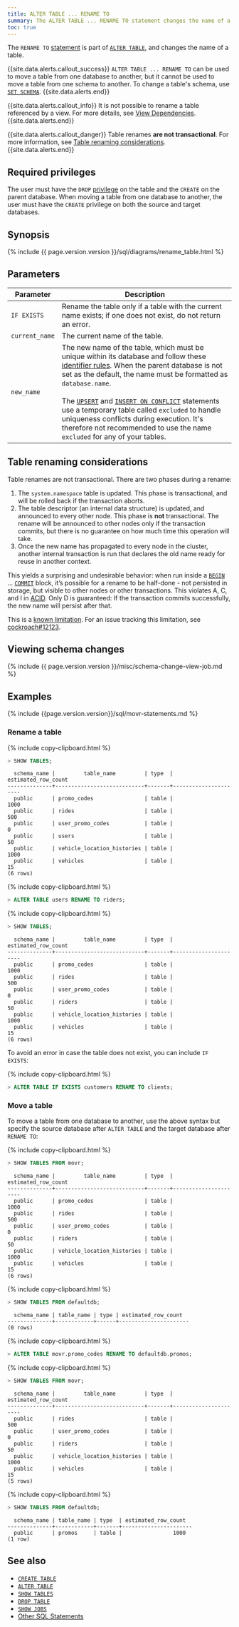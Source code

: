 ```yaml
---
title: ALTER TABLE ... RENAME TO
summary: The ALTER TABLE ... RENAME TO statement changes the name of a table.
toc: true
---
```


The `RENAME TO` [statement](sql-statements.html) is part of [`ALTER TABLE`](alter-table.html), and changes the name of a table.

{{site.data.alerts.callout_success}}
`ALTER TABLE ... RENAME TO` can be used to move a table from one database to another, but it cannot be used to move a table from one schema to another. To change a table's schema, use [`SET SCHEMA`](set-schema.html).
{{site.data.alerts.end}}

{{site.data.alerts.callout_info}}
It is not possible to rename a table referenced by a view. For more details, see <a href="views.html#view-dependencies">View Dependencies</a>.
{{site.data.alerts.end}}

{{site.data.alerts.callout_danger}}
Table renames **are not transactional**. For more information, see [Table renaming considerations](#table-renaming-considerations).
{{site.data.alerts.end}}

## Required privileges

The user must have the `DROP` [privilege](authorization.html#assign-privileges) on the table and the `CREATE` on the parent database. When moving a table from one database to another, the user must have the `CREATE` privilege on both the source and target databases.

## Synopsis

<div>
  {% include {{ page.version.version }}/sql/diagrams/rename_table.html %}
</div>

## Parameters

 Parameter | Description
-----------|-------------
 `IF EXISTS` | Rename the table only if a table with the current name exists; if one does not exist, do not return an error.
 `current_name` | The current name of the table.
 `new_name` | The new name of the table, which must be unique within its database and follow these [identifier rules](keywords-and-identifiers.html#identifiers). When the parent database is not set as the default, the name must be formatted as `database.name`.<br><br>The [`UPSERT`](upsert.html) and [`INSERT ON CONFLICT`](insert.html) statements use a temporary table called `excluded` to handle uniqueness conflicts during execution. It's therefore not recommended to use the name `excluded` for any of your tables.

## Table renaming considerations

Table renames are not transactional. There are two phases during a rename:

1. The `system.namespace` table is updated. This phase is transactional, and will be rolled back if the transaction aborts.
2. The table descriptor (an internal data structure) is updated, and announced to every other node. This phase is **not** transactional. The rename will be announced to other nodes only if the transaction commits, but there is no guarantee on how much time this operation will take.
3. Once the new name has propagated to every node in the cluster, another internal transaction is run that declares the old name ready for reuse in another context.

This yields a surprising and undesirable behavior: when run inside a [`BEGIN`](begin-transaction.html) ... [`COMMIT`](commit-transaction.html) block, it’s possible for a rename to be half-done - not persisted in storage, but visible to other nodes or other transactions. This violates A, C, and I in [ACID](https://en.wikipedia.org/wiki/ACID_(computer_science)). Only D is guaranteed: If the transaction commits successfully, the new name will persist after that.

This is a [known limitation](known-limitations.html#table-renames-are-not-transactional). For an issue tracking this limitation, see [cockroach#12123](https://github.com/cockroachdb/cockroach/issues/12123).

## Viewing schema changes

{% include {{ page.version.version }}/misc/schema-change-view-job.md %}

## Examples

{% include {{page.version.version}}/sql/movr-statements.md %}

### Rename a table

{% include copy-clipboard.html %}
~~~ sql
> SHOW TABLES;
~~~

~~~
  schema_name |         table_name         | type  | estimated_row_count
--------------+----------------------------+-------+----------------------
  public      | promo_codes                | table |                1000
  public      | rides                      | table |                 500
  public      | user_promo_codes           | table |                   0
  public      | users                      | table |                  50
  public      | vehicle_location_histories | table |                1000
  public      | vehicles                   | table |                  15
(6 rows)
~~~

{% include copy-clipboard.html %}
~~~ sql
> ALTER TABLE users RENAME TO riders;
~~~

{% include copy-clipboard.html %}
~~~ sql
> SHOW TABLES;
~~~

~~~
  schema_name |         table_name         | type  | estimated_row_count
--------------+----------------------------+-------+----------------------
  public      | promo_codes                | table |                1000
  public      | rides                      | table |                 500
  public      | user_promo_codes           | table |                   0
  public      | riders                     | table |                  50
  public      | vehicle_location_histories | table |                1000
  public      | vehicles                   | table |                  15
(6 rows)
~~~

To avoid an error in case the table does not exist, you can include `IF EXISTS`:

{% include copy-clipboard.html %}
~~~ sql
> ALTER TABLE IF EXISTS customers RENAME TO clients;
~~~

### Move a table

To move a table from one database to another, use the above syntax but specify the source database after `ALTER TABLE` and the target database after `RENAME TO`:

{% include copy-clipboard.html %}
~~~ sql
> SHOW TABLES FROM movr;
~~~

~~~
  schema_name |         table_name         | type  | estimated_row_count
--------------+----------------------------+-------+----------------------
  public      | promo_codes                | table |                1000
  public      | rides                      | table |                 500
  public      | user_promo_codes           | table |                   0
  public      | riders                     | table |                  50
  public      | vehicle_location_histories | table |                1000
  public      | vehicles                   | table |                  15
(6 rows)
~~~

{% include copy-clipboard.html %}
~~~ sql
> SHOW TABLES FROM defaultdb;
~~~

~~~
  schema_name | table_name | type | estimated_row_count
--------------+------------+------+----------------------
(0 rows)
~~~

{% include copy-clipboard.html %}
~~~ sql
> ALTER TABLE movr.promo_codes RENAME TO defaultdb.promos;
~~~

{% include copy-clipboard.html %}
~~~ sql
> SHOW TABLES FROM movr;
~~~

~~~
  schema_name |         table_name         | type  | estimated_row_count
--------------+----------------------------+-------+----------------------
  public      | rides                      | table |                 500
  public      | user_promo_codes           | table |                   0
  public      | riders                     | table |                  50
  public      | vehicle_location_histories | table |                1000
  public      | vehicles                   | table |                  15
(5 rows)
~~~

{% include copy-clipboard.html %}
~~~ sql
> SHOW TABLES FROM defaultdb;
~~~

~~~
  schema_name | table_name | type  | estimated_row_count
--------------+------------+-------+----------------------
  public      | promos     | table |                1000
(1 row)
~~~

## See also

- [`CREATE TABLE`](create-table.html)
- [`ALTER TABLE`](alter-table.html)
- [`SHOW TABLES`](show-tables.html)
- [`DROP TABLE`](drop-table.html)
- [`SHOW JOBS`](show-jobs.html)
- [Other SQL Statements](sql-statements.html)
